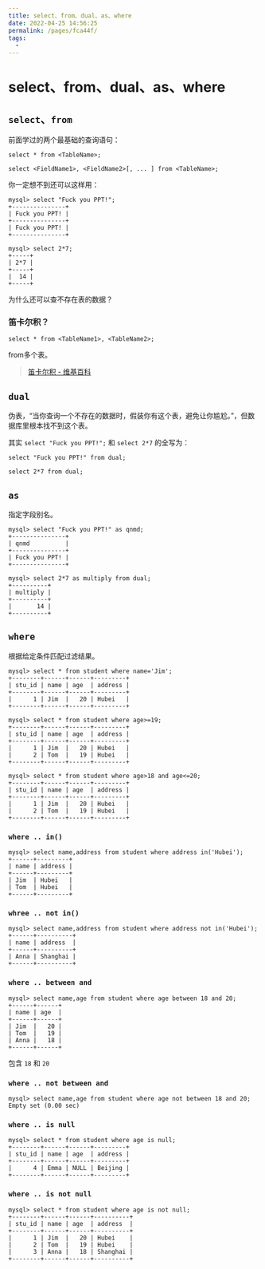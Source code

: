```yaml
---
title: select、from、dual、as、where
date: 2022-04-25 14:56:25
permalink: /pages/fca44f/
tags:
  - 
---
```

# select、from、dual、as、where

## `select`、`from`

前面学过的两个最基础的查询语句：

```mysql
select * from <TableName>;

select <FieldName1>, <FieldName2>[, ... ] from <TableName>;
```

你一定想不到还可以这样用：

```mysql
mysql> select "Fuck you PPT!";
+---------------+
| Fuck you PPT! |
+---------------+
| Fuck you PPT! |
+---------------+

mysql> select 2*7;
+-----+
| 2*7 |
+-----+
|  14 |
+-----+
```

为什么还可以查不存在表的数据？

### 笛卡尔积？

```mysql
select * from <TableName1>, <TableName2>;
```

from多个表。

> [笛卡尔积 - 维基百科](https://zh.wikipedia.org/wiki/%E7%AC%9B%E5%8D%A1%E5%84%BF%E7%A7%AF)



## `dual`

伪表，“当你查询一个不存在的数据时，假装你有这个表，避免让你尴尬。”，但数据库里根本找不到这个表。

其实 `select "Fuck you PPT!";` 和 `select 2*7` 的全写为：

```mysql
select "Fuck you PPT!" from dual;

select 2*7 from dual;
```



## `as`

指定字段别名。

```mysql
mysql> select "Fuck you PPT!" as qnmd;
+---------------+
| qnmd          |
+---------------+
| Fuck you PPT! |
+---------------+

mysql> select 2*7 as multiply from dual;
+----------+
| multiply |
+----------+
|       14 |
+----------+
```



## `where`

根据给定条件匹配过滤结果。

```mysql
mysql> select * from student where name='Jim';
+--------+------+------+---------+
| stu_id | name | age  | address |
+--------+------+------+---------+
|      1 | Jim  |   20 | Hubei   |
+--------+------+------+---------+

mysql> select * from student where age>=19;
+--------+------+------+---------+
| stu_id | name | age  | address |
+--------+------+------+---------+
|      1 | Jim  |   20 | Hubei   |
|      2 | Tom  |   19 | Hubei   |
+--------+------+------+---------+

mysql> select * from student where age>18 and age<=20;
+--------+------+------+---------+
| stu_id | name | age  | address |
+--------+------+------+---------+
|      1 | Jim  |   20 | Hubei   |
|      2 | Tom  |   19 | Hubei   |
+--------+------+------+---------+
```

### `where .. in()`

```mysql
mysql> select name,address from student where address in('Hubei');
+------+---------+
| name | address |
+------+---------+
| Jim  | Hubei   |
| Tom  | Hubei   |
+------+---------+
```

### `whree .. not in()`

```mysql
mysql> select name,address from student where address not in('Hubei');
+------+----------+
| name | address  |
+------+----------+
| Anna | Shanghai |
+------+----------+
```

### `where .. between and`

```mysql
mysql> select name,age from student where age between 18 and 20;
+------+------+
| name | age  |
+------+------+
| Jim  |   20 |
| Tom  |   19 |
| Anna |   18 |
+------+------+
```

包含 `18` 和 `20`

### `where .. not between and`

```mysql
mysql> select name,age from student where age not between 18 and 20;
Empty set (0.00 sec)
```

### `where .. is null`

```mysql
mysql> select * from student where age is null;
+--------+------+------+---------+
| stu_id | name | age  | address |
+--------+------+------+---------+
|      4 | Emma | NULL | Beijing |
+--------+------+------+---------+
```

### `where .. is not null`

```mysql
mysql> select * from student where age is not null;
+--------+------+------+----------+
| stu_id | name | age  | address  |
+--------+------+------+----------+
|      1 | Jim  |   20 | Hubei    |
|      2 | Tom  |   19 | Hubei    |
|      3 | Anna |   18 | Shanghai |
+--------+------+------+----------+
```

